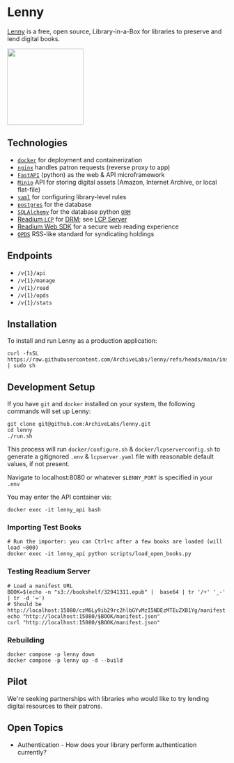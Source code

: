 # Lenny

[Lenny](https://lennyforlibraries.org/) is a free, open source, Library-in-a-Box for libraries to preserve and lend digital books.

<img width="175" src="https://github.com/user-attachments/assets/b7d70bf8-d795-419c-97b1-5cf4f9bad3f9">

## Technologies

* [`docker`](https://www.docker.com/) for deployment and containerization
* [`nginx`](https://nginx.org/) handles patron requests (reverse proxy to app)
* [`FastAPI`](https://fastapi.tiangolo.com/) (python) as the web & API microframework
* [`Minio`](https://min.io/docs/minio/linux/developers/minio-drivers.html#python-sdk) API for storing digital assets (Amazon, Internet Archive, or local flat-file)
* [`yaml`](https://en.wikipedia.org/wiki/YAML/) for configuring library-level rules
* [`postgres`](https://www.postgresql.org/) for the database
* [`SQLAlchemy`](https://www.sqlalchemy.org/) for the database python [`ORM`](https://en.wikipedia.org/wiki/Object%E2%80%93relational_mapping)
* [Readium `LCP`](https://readium.org/lcp-specs/) for [DRM](https://en.wikipedia.org/wiki/Digital_rights_management); see [LCP Server](https://github.com/readium/readium-lcp-server)
* [Readium Web SDK](https://www.edrlab.org/software/readium-web/) for a secure web reading experience
* [`OPDS`](https://en.wikipedia.org/wiki/Open_Publication_Distribution_System) RSS-like standard for syndicating holdings

## Endpoints

* `/v{1}/api`
* `/v{1}/manage`
* `/v{1}/read`
* `/v{1}/opds`
* `/v{1}/stats`

## Installation

To install and run Lenny as a production application:

```
curl -fsSL https://raw.githubusercontent.com/ArchiveLabs/lenny/refs/heads/main/install.sh | sudo sh
```

## Development Setup

If you have `git` and `docker` installed on your system, the following commands will set up Lenny:

```
git clone git@github.com:ArchiveLabs/lenny.git
cd lenny
./run.sh
```

This process will run `docker/configure.sh` & `docker/lcpserverconfig.sh` to generate a gitignored `.env` & `lcpserver.yaml` file with reasonable default values, if not present.

Navigate to localhost:8080 or whatever `$LENNY_PORT` is specified in your `.env`

You may enter the API container via:

```
docker exec -it lenny_api bash
```

### Importing Test Books

```
# Run the importer: you can Ctrl+c after a few books are loaded (will load ~800)
docker exec -it lenny_api python scripts/load_open_books.py 
```

### Testing Readium Server

```
# Load a manifest URL
BOOK=$(echo -n "s3://bookshelf/32941311.epub" |  base64 | tr '/+' '_-' | tr -d '=')
# Should be http://localhost:15080/czM6Ly9ib29rc2hlbGYvMzI5NDEzMTEuZXB1Yg/manifest.json
echo "http://localhost:15080/$BOOK/manifest.json"
curl "http://localhost:15080/$BOOK/manifest.json"
```

### Rebuilding

```
docker compose -p lenny down
docker compose -p lenny up -d --build
```

## Pilot

We're seeking partnerships with libraries who would like to try lending digital resources to their patrons. 

## Open Topics

* Authentication - How does your library perform authentication currently?
